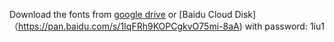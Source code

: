 Download the fonts from [google drive](https://drive.google.com/file/d/1yEKTmEmZkIIhBH-2MUzDpEVdy7Ge9pMS/view?usp=sharing) or [Baidu Cloud Disk]（https://pan.baidu.com/s/1IqFRh9KOPCgkvO75mi-8aA) with password: 1iu1
